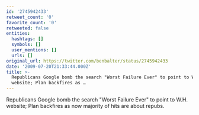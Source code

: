 ```yaml
---
id: '2745942433'
retweet_count: '0'
favorite_count: '0'
retweeted: false
entities:
  hashtags: []
  symbols: []
  user_mentions: []
  urls: []
original_url: https://twitter.com/benbalter/status/2745942433
date: '2009-07-20T21:33:44.000Z'
title: >-
  Republicans Google bomb the search "Worst Failure Ever" to point to W.H.
  website; Plan backfires as …
---
```


Republicans Google bomb the search "Worst Failure Ever" to point to W.H. website; Plan backfires as now majority of hits are about repubs.